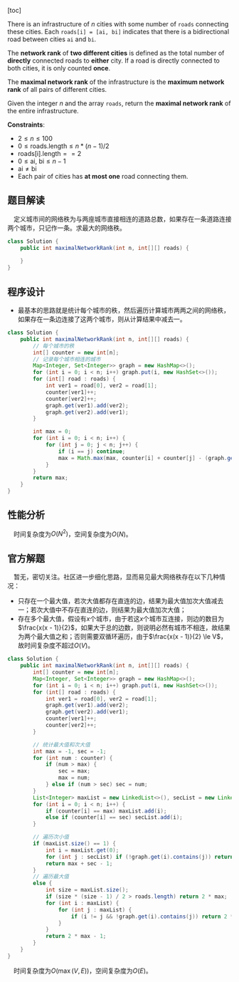 [toc]

There is an infrastructure of $n$ cities with some number of `roads` connecting these cities. Each `roads[i] = [ai, bi]` indicates that there is a bidirectional road between cities `ai` and `bi`.

The **network rank** of **two different cities** is defined as the total number of **directly** connected roads to **either** city. If a road is directly connected to both cities, it is only counted **once**.

The **maximal network rank** of the infrastructure is the **maximum network rank** of all pairs of different cities.

Given the integer $n$ and the array `roads`, return the **maximal network rank** of the entire infrastructure.



**Constraints**:

* $2 \le n \le 100$
* $0 \le \text{roads.length} \le n * (n - 1) / 2$
* $\text{roads[i].length} == 2$
* $0 \le \text{ai, bi} \le n-1$
* $\text{ai} \ne \text{bi}$
* Each pair of cities has **at most one** road connecting them.



## 题目解读

&emsp;定义城市间的网络秩为与两座城市直接相连的道路总数，如果存在一条道路连接两个城市，只记作一条。求最大的网络秩。

```java
class Solution {
    public int maximalNetworkRank(int n, int[][] roads) {
        
    }
}
```

## 程序设计

* 最基本的思路就是统计每个城市的秩，然后遍历计算城市两两之间的网络秩，如果存在一条边连接了这两个城市，则从计算结果中减去一。

```java
class Solution {
    public int maximalNetworkRank(int n, int[][] roads) {
        // 每个城市的秩
        int[] counter = new int[n];
        // 记录每个城市相连的城市
        Map<Integer, Set<Integer>> graph = new HashMap<>();
        for (int i = 0; i < n; i++) graph.put(i, new HashSet<>());
        for (int[] road : roads) {
            int ver1 = road[0], ver2 = road[1];
            counter[ver1]++;
            counter[ver2]++;
            graph.get(ver1).add(ver2);
            graph.get(ver2).add(ver1);
        }

        int max = 0;
        for (int i = 0; i < n; i++) {
            for (int j = 0; j < n; j++) {
                if (i == j) continue;
                max = Math.max(max, counter[i] + counter[j] - (graph.get(i).contains(j) ? 1 : 0));
            }
        }
        return max;
    }
}
```

## 性能分析

&emsp;时间复杂度为$O(N^2)$，空间复杂度为$O(N)$。



## 官方解题

&emsp;暂无，密切关注。社区进一步细化思路，显而易见最大网络秩存在以下几种情况：

* 只存在一个最大值，若次大值都存在直连的边，结果为最大值加次大值减去一；若次大值中不存在直连的边，则结果为最大值加次大值；
* 存在多个最大值，假设有$x$个城市，由于若这$x$个城市互连接，则边的数目为$\frac{x(x - 1)}{2}$，如果大于总的边数，则说明必然有城市不相连，故结果为两个最大值之和；否则需要双循环遍历，由于$\frac{x(x - 1)}{2} \le V$，故时间复杂度不超过$O(V)$。

```java
class Solution {
    public int maximalNetworkRank(int n, int[][] roads) {
        int[] counter = new int[n];
        Map<Integer, Set<Integer>> graph = new HashMap<>();
        for (int i = 0; i < n; i++) graph.put(i, new HashSet<>());
        for (int[] road : roads) {
            int ver1 = road[0], ver2 = road[1];
            graph.get(ver1).add(ver2);
            graph.get(ver2).add(ver1);
            counter[ver1]++;
            counter[ver2]++;
        }

        // 统计最大值和次大值
        int max = -1, sec = -1;
        for (int num : counter) {
            if (num > max) {
                sec = max;
                max = num;
            } else if (num > sec) sec = num;
        }
        List<Integer> maxList = new LinkedList<>(), secList = new LinkedList<>();
        for (int i = 0; i < n; i++) {
            if (counter[i] == max) maxList.add(i);
            else if (counter[i] == sec) secList.add(i);
        }

        // 遍历次小值
        if (maxList.size() == 1) {
            int i = maxList.get(0);
            for (int j : secList) if (!graph.get(i).contains(j)) return max + sec;
            return max + sec - 1;
        } 
        // 遍历最大值
        else {
            int size = maxList.size();
            if (size * (size - 1) / 2 > roads.length) return 2 * max;
            for (int i : maxList) {
                for (int j : maxList) {
                    if (i != j && !graph.get(i).contains(j)) return 2 * max;
                }
            }
            return 2 * max - 1;
        }
    }
}
```

&emsp;时间复杂度为$O(\max(V,E))$，空间复杂度为$O(E)$。